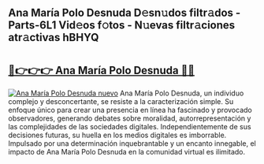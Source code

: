 ## Ana María Polo Desnuda D𝚎sn𝚞dos filtr𝚊dos - Parts-6L1 Vid𝚎os f𝚘tos - N𝚞evas filtr𝚊ciones atr𝚊ctivas hBHYQ

# <h2><a href="http://mbdwlgj.tromn.icu/?c=Ana+Mar%c3%ada+Polo+Desnuda">🔗👉👉👉 Ana María Polo Desnuda 🔗🔗</a></h2>

[![Ana María Polo Desnuda nuevo](https://i.imgur.com/pEAQMta.gif)](http://mbdwlgj.tromn.icu/?c=Ana+Mar%c3%ada+Polo+Desnuda)
Ana María Polo Desnuda, un individuo complejo y desconcertante, se resiste a la caracterización simple. Su enfoque único para crear una presencia en línea ha fascinado y provocado observadores, generando debates sobre moralidad, autorrepresentación y las complejidades de las sociedades digitales. Independientemente de sus decisiones futuras, su huella en los medios digitales es imborrable. Impulsado por una determinación inquebrantable y un encanto innegable, el impacto de Ana María Polo Desnuda en la comunidad virtual es ilimitado.
